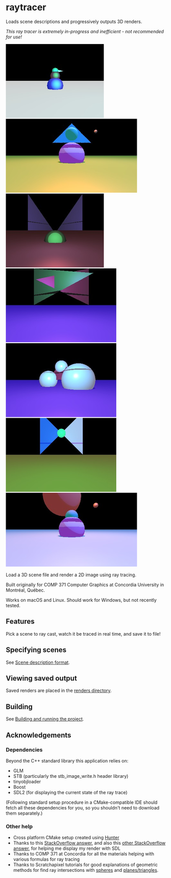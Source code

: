 # raytracer

Loads scene descriptions and progressively outputs 3D renders.

*This ray tracer is extremely in-progress and inefficient - not recommended for use!*

![](renders/sample_render_1.png) ![](renders/sample_render_2.png) ![](renders/sample_render_3.png) ![](renders/sample_render_4.png) ![](renders/sample_render_5.png) ![](renders/sample_render_6.png) ![](renders/sample_render_7.png)

Load a 3D scene file and render a 2D image using ray tracing.

Built originally for COMP 371 Computer Graphics at Concordia University in Montréal, Québec.

Works on macOS and Linux. Should work for Windows, but not recently tested.

## Features

Pick a scene to ray cast, watch it be traced in real time, and save it to file!

## Specifying scenes

See [Scene description format](docs/scenes.md).

## Viewing saved output

Saved renders are placed in the [renders directory](renders/).

## Building

See [Building and running the project](docs/building.md).

## Acknowledgements

### Dependencies

Beyond the C++ standard library this application relies on:
* GLM
* STB (particularly the stb_image_write.h header library)
* tinyobjloader
* Boost
* SDL2 (for displaying the current state of the ray trace)

(Following standard setup procedure in a CMake-compatible IDE should fetch all these dependencies for you, so you shouldn't need to download them separately.)

### Other help

* Cross platform CMake setup created using [Hunter](https://github.com/ruslo/hunter)
* Thanks to this [StackOverflow answer](https://stackoverflow.com/a/35989490/4956731), and also this [other StackOverflow answer](https://stackoverflow.com/a/20091474/4956731), for helping me display my render with SDL
* Thanks to COMP 371 at Concordia for all the materials helping with various formulas for ray tracing
* Thanks to Scratchapixel tutorials for good explanations of geometric methods for find ray intersections with [spheres](https://www.scratchapixel.com/code.php?id=3&origin=/lessons/3d-basic-rendering/introduction-to-ray-tracing) and [planes/triangles](https://www.scratchapixel.com/lessons/3d-basic-rendering/ray-tracing-rendering-a-triangle/ray-triangle-intersection-geometric-solution).

